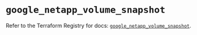 # `google_netapp_volume_snapshot`

Refer to the Terraform Registry for docs: [`google_netapp_volume_snapshot`](https://registry.terraform.io/providers/hashicorp/google/6.49.1/docs/resources/netapp_volume_snapshot).
